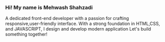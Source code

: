 ### Hi! My name is Mehwash Shahzadi
A dedicated front-end developer with a passion for crafting responsive,user-friendly interface.
With a strong foundation in HTML,CSS, and JAVASCRIPT, I design and develop modern application
 Let's build something together!
